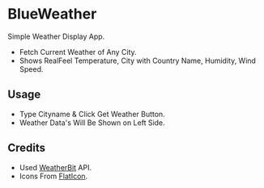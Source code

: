 # BlueWeather
Simple Weather Display App.
- Fetch Current Weather of Any City. 
- Shows RealFeel Temperature, City with Country Name, Humidity, Wind Speed.


## Usage

- Type Cityname & Click Get Weather Button.
- Weather Data's Will Be Shown on Left Side.

## Credits

- Used [WeatherBit](https://www.weatherbit.io/) API.
- Icons From [FlatIcon](https://flaticon.com/).
